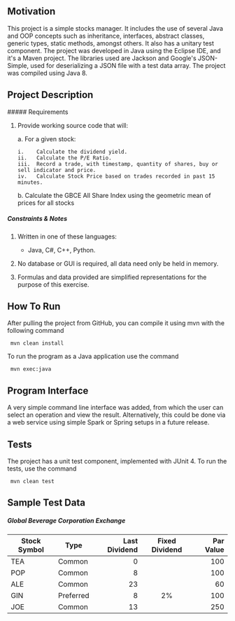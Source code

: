 ## Motivation

This project is a simple stocks manager. It includes the use of several Java and OOP concepts such as inheritance, interfaces, abstract classes, generic types, static methods, amongst others. It also has a unitary test component.
The project was developed in Java using the Eclipse IDE, and it's a Maven project. The libraries used are Jackson and Google's JSON-Simple, used for deserializing a JSON file with a test data array.
The project was compiled using Java 8.

## Project Description

##### Requirements

1.	Provide working source code that will:

    a.	For a given stock:
    
        i.    Calculate the dividend yield.
        ii.   Calculate the P/E Ratio.
        iii.  Record a trade, with timestamp, quantity of shares, buy or sell indicator and price.
        iv.   Calculate Stock Price based on trades recorded in past 15 minutes.

    b.	Calculate the GBCE All Share Index using the geometric mean of prices for all stocks

##### Constraints & Notes

1.	Written in one of these languages:
    
    * Java, C#, C++, Python.
    
2.	No database or GUI is required, all data need only be held in memory.

3.	Formulas and data provided are simplified representations for the purpose of this exercise.

## How To Run

After pulling the project from GitHub, you can compile it using mvn with the following command

     mvn clean install

To run the program as a Java application use the command

     mvn exec:java

## Program Interface

A very simple command line interface was added, from which the user can select an operation and view the result. Alternatively, this could be done via a web service using simple Spark or Spring setups in a future release.

## Tests

The project has a unit test component, implemented with JUnit 4. To run the tests, use the command

     mvn clean test

## Sample Test Data

##### Global Beverage Corporation Exchange

Stock Symbol  | Type | Last Dividend | Fixed Dividend | Par Value
------------- | ---- | ------------: | :------------: | --------: 
TEA           | Common    | 0  |    | 100
POP           | Common    | 8  |    | 100
ALE           | Common    | 23 |    | 60
GIN           | Preferred | 8  | 2% | 100
JOE           | Common    | 13 |    | 250
